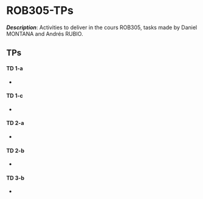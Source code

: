 # ROB305-TPs

***Description***: Activities to deliver in the cours ROB305, tasks made by Daniel MONTANA and Andrés RUBIO.

## TPs


#### TD 1-a
  -

#### TD 1-c
  -

#### TD 2-a
  -

#### TD 2-b
  -

#### TD 3-b
  -
